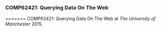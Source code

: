 ### COMP62421: Querying Data On The Web
=======
COMP62421: Querying Data On The Web at _The University of Manchester_ 2015.

